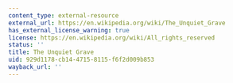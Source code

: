 ```yaml
---
content_type: external-resource
external_url: https://en.wikipedia.org/wiki/The_Unquiet_Grave
has_external_license_warning: true
license: https://en.wikipedia.org/wiki/All_rights_reserved
status: ''
title: The Unquiet Grave
uid: 929d1178-cb14-4715-8115-f6f2d009b853
wayback_url: ''
---
```

